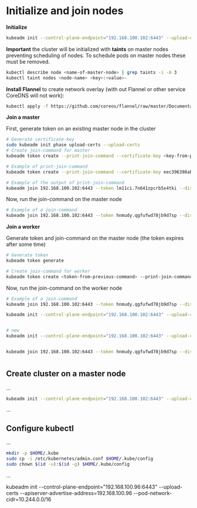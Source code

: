 # Initialize and join nodes

**Initialize**

```bash
kubeadm init --control-plane-endpoint="192.168.100.102:6443" --upload-certs --apiserver-advertise-address=192.168.100.124 --pod-network-cidr=10.244.0.0/16
```

**Important** the cluster will be initialized with **taints** on master nodes preventing scheduling of nodes. To schedule pods on master nodes these must be removed.

```bash
kubectl describe node <name-of-master-node> | grep taints -i -A 3
kubectl taint nodes <node-name> <key>:<value>-
```

**Install Flannel** to create network overlay (with out Flannel or other service CoreDNS will not work):

```bash
kubectl apply -f https://github.com/coreos/flannel/raw/master/Documentation/kube-flannel.yml
```

**Join a master**

First, generate token on an existing master node in the cluster 

```bash
# Generate certificate-key
sudo kubeadm init phase upload-certs --upload-certs
# Create join-command for master
kubeadm token create --print-join-command --certificate-key <key-from-previous-step>

# Example of print-join-command
kubeadm token create --print-join-command --certificate-key eec396398abad70161f8ab6106d01e254d4a7e33676aaa1d32be5fd1d2f8a45a

# Example of the output of print-join-command
kubeadm join 192.168.100.102:6443 --token lm11ci.7n641zpcrb5x4tki --discovery-token-ca-cert-hash sha256:533ca989234dd2369cb137aba982e6f5a1f3e769eef890e9ab9ddf7aff8cf29e --control-plane --certificate-key eec396398abad70161f8ab6106d01e254d4a7e33676aaa1d32be5fd1d2f8a45a
```

Now, run the join-command on the master node

```bash
# Example of a join-command
kubeadm join 192.168.100.102:6443 --token hnmudy.qgfufwd78jb9d7sp --discovery-token-ca-cert-hash sha256:544ca839437dd2369cb137fcf982e6f5a1f3e769eef890e9ab9ddf7aff8cf29e
```

**Join a worker** 

Generate token and join-command on the master node (the token expires after some time)

```bash
# Generate token
kubeadm token generate

# Create join-command for worker
kubeadm token create <token-from-previous-command> --print-join-command
```

Now, run the join-command on the worker node

```bash
# Example of a join-command
kubeadm join 192.168.100.102:6443 --token hnmudy.qgfufwd78jb9d7sp --discovery-token-ca-cert-hash sha256:544ca839437dd2369cb137fcf982e6f5a1f3e769eef890e9ab9ddf7aff8cf29e
```





```bash
kubeadm init --control-plane-endpoint="192.168.100.102:6443" --upload-certs --apiserver-advertise-address=192.168.100.124 --pod-network-cidr=10.0.0.0/16


# new
kubeadm init --control-plane-endpoint="192.168.100.102:6443" --upload-certs --apiserver-advertise-address=192.168.100.124 --pod-network-cidr=10.96.0.0/16


kubeadm join 192.168.100.102:6443 --token hnmudy.qgfufwd78jb9d7sp --discovery-token-ca-cert-hash sha256:544ca839437dd2369cb137fcf982e6f5a1f3e769eef890e9ab9ddf7aff8cf29e
```

# 



## Create cluster on a master node

...

```bash
kubeadm init --control-plane-endpoint="192.168.100.102:6443" --upload-certs --apiserver-advertise-address=192.168.100.124 --pod-network-cidr=10.244.0.0/16
```

...

## Configure kubectl

...

```bash
mkdir -p $HOME/.kube
sudo cp -i /etc/kubernetes/admin.conf $HOME/.kube/config
sudo chown $(id -u):$(id -g) $HOME/.kube/config
```

...

kubeadm init --control-plane-endpoint="192.168.100.96:6443" --upload-certs --apiserver-advertise-address=192.168.100.96 --pod-network-cidr=10.244.0.0/16